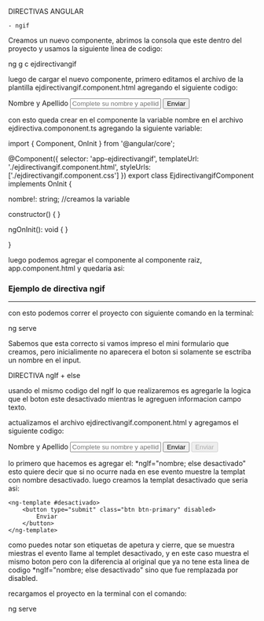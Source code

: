 DIRECTIVAS ANGULAR

    - ngif

Creamos un nuevo componente, abrimos la consola que este dentro del proyecto y usamos la siguiente linea de codigo: 

ng g c ejdirectivangif 

luego de cargar el nuevo componente, primero editamos el archivo de la plantilla ejdirectivangif.component.html agregando el siguiente codigo: 


<div class="container">
    <label>Nombre y Apellido</label>
    <input type="text"
            class="form-control"
            placeholder="Complete su nombre y apellido
            [(ngModel)]="nombre">
    <button type="submit" class="btn btn-primary"
            *ngIf="nombre">
        Enviar
    </button>
</div>


con esto queda crear en el componente la variable nombre en el archivo ejdirectiva.compononent.ts agregando la siguiente variable:

import { Component, OnInit } from '@angular/core';

@Component({
  selector: 'app-ejdirectivangif',
  templateUrl: './ejdirectivangif.component.html',
  styleUrls: ['./ejdirectivangif.component.css']
})
export class EjdirectivangifComponent implements OnInit {

  nombre!: string;           //creamos la variable

  constructor() { }

  ngOnInit(): void {
  }

}

luego podemos agregar el componente al componente raiz, app.component.html y quedaria asi: 




<div>
  <h3>Ejemplo de directiva ngif</h3>
  <hr>
  <app-ejdirectivangif></app-ejdirectivangif>
  
</div>


con esto podemos correr el proyecto con siguiente comando en la terminal: 

ng serve

Sabemos que esta correcto si vamos impreso el mini formulario que creamos, pero inicialimente no aparecera el boton si solamente se esctriba un nombre en el input. 



DIRECTIVA ngIf + else 

usando el mismo codigo del ngIf lo que realizaremos es agregarle la logica que el boton este desactivado mientras le agreguen informacion campo texto. 

actualizamos el archivo ejdirectivangif.component.html y agregamos el siguiente codigo: 


<div class="container">
    <label>Nombre y Apellido</label>
    <input type="text" class="form-control" placeholder="Complete su nombre y apellido" [(ngModel)]="nombre">
    <button type="submit" class="btn btn-primary" *ngIf="nombre; else desactivado">
        Enviar
    </button>
    <ng-template #desactivado>
        <button type="submit" class="btn btn-primary" disabled>
            Enviar
        </button>
    </ng-template>
    
</div>

lo primero que hacemos es agregar el:  *ngIf="nombre; else desactivado"    esto quiere decir que si no ocurre nada en ese evento muestre la templat con nombre desactivado. 
luego creamos la templat desactivado que seria asi: 

    <ng-template #desactivado>
        <button type="submit" class="btn btn-primary" disabled>
            Enviar
        </button>
    </ng-template>

como puedes notar son etiquetas de apetura y cierre, que se muestra miestras el evento llame al templet desactivado, y en este caso muestra el mismo boton pero con la diferencia al original que ya no tene esta linea de codigo  *ngIf="nombre; else desactivado"   sino que fue remplazada por disabled. 

recargamos el proyecto en la terminal con el comando:

ng serve